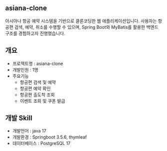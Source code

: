 ## asiana-clone
  아시아나 항공 예약 시스템을 기반으로 클론코딩한 웹 애플리케이션입니다. 사용자는 항공편 검색, 예약, 취소를 수행할 수 있으며, Spring Boot와 MyBatis를 활용한 백엔드 구조를 경험하고자 진행했습니다.
  
## 개요
- 프로젝트명 : asiana-clone
- 개발인원 : 1명
- 주요기능
  - 항공편 검색 및 예약
  - 항공편 예약 확인
  - 항공편 출도착 조회
  - 이벤트 조회 및 쿠폰 발급

## 개발 Skill
 - 개발언어 : java 17
 - 개발환경 : Springboot 3.5.6, thymleaf
 - 데이터베이스 : PostgreSQL 17
 
